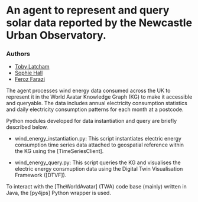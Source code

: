 # An agent to represent and query solar data reported by the Newcastle Urban Observatory.
### Authors
* [Toby Latcham](tjl47@cam.ac.uk)
* [Sophie Hall](sh2000@cam.ac.uk)
* [Feroz Farazi](msff2@cam.ac.uk)

The agent processes wind energy data consumed across the UK to represent it in the World Avatar Knowledge Graph (KG) to make it accessible and queryable. The data includes annual electricity consumption statistics and daily electricity consumption patterns for each month at a postcode.

Python modules developed for data instantiation and query are briefly described below.

* wind_energy_instantiation.py: This script instantiates electric energy consumption time series data attached to geospatial reference within the KG using the [TimeSeriesClient].

* wind_energy_query.py: This script queries the KG and visualises the electric energy consmuption data using the Digital Twin Visualisation Framework ([DTVF]).

To interact with the [TheWorldAvatar] (TWA) code base (mainly) written in Java, the [py4jps] Python wrapper is used.
